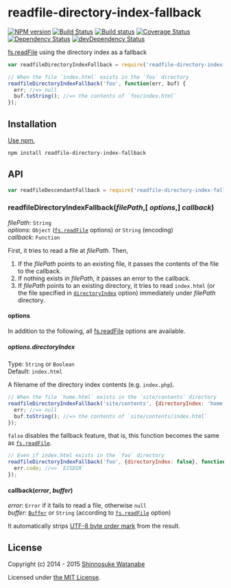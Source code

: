 # readfile-directory-index-fallback

[![NPM version](https://img.shields.io/npm/v/readfile-directory-index-fallback.svg)](https://www.npmjs.com/package/readfile-directory-index-fallback)
[![Build Status](https://travis-ci.org/shinnn/readfile-directory-index-fallback.svg?branch=master)](https://travis-ci.org/shinnn/readfile-directory-index-fallback)
[![Build status](https://ci.appveyor.com/api/projects/status/r01bvq5lpmx7xfc0?svg=true)](https://ci.appveyor.com/project/ShinnosukeWatanabe/readfile-directory-index-fallback)
[![Coverage Status](https://img.shields.io/coveralls/shinnn/readfile-directory-index-fallback.svg)](https://coveralls.io/r/shinnn/readfile-directory-index-fallback)
[![Dependency Status](https://img.shields.io/david/shinnn/readfile-directory-index-fallback.svg?label=deps)](https://david-dm.org/shinnn/readfile-directory-index-fallback)
[![devDependency Status](https://img.shields.io/david/dev/shinnn/readfile-directory-index-fallback.svg?label=devDeps)](https://david-dm.org/shinnn/readfile-directory-index-fallback#info=devDependencies)

[fs.readFile][readfile] using the directory index as a fallback

```javascript
var readfileDirectoryIndexFallback = require('readfile-directory-index-fallback');

// When the file `index.html` exists in the `foo` directory
readfileDirectoryIndexFallback('foo', function(err, buf) {
  err; //=> null
  buf.toString(); //=> the contents of `foo/index.html`
});
```

## Installation

[Use npm.](https://docs.npmjs.com/cli/install)

```sh
npm install readfile-directory-index-fallback
```

## API

```javascript
var readfileDescendantFallback = require('readfile-directory-index-fallback');
```

### readfileDirectoryIndexFallback(*filePath*,[ *options*,] *callback*)

*filePath*: `String`  
*options*: `Object` ([`fs.readFile`][readfile] options) or `String` (encoding)  
*callback*: `Function`

First, it tries to read a file at *filePath*. Then,

1. If the *filePath* points to an existing file, it passes the contents of the file to the callback.
2. If nothing exists in *filePath*, it passes an error to the callback.
3. If *filePath* points to an existing directory, it tries to read `index.html` (or the file specified in [`directoryIndex`](#optionsdirectoryindex) option) immediately under *filePath* directory.

#### options

In addition to the following, all [fs.readFile][readfile] options are available.

##### options.directoryIndex

Type: `String` or `Boolean`  
Default: `index.html`

A filename of the directory index contents (e.g. `index.php`).

```javascript
// When the file `home.html` exists in the `site/contents` directory
readfileDirectoryIndexFallback('site/contents', {directoryIndex: 'home.html'}, function(err, buf) {
  err; //=> null
  buf.toString(); //=> the contents of `site/contents/index.html`
});
```

`false` disables the fallback feature, that is, this function becomes the same as [`fs.readFile`][readfile].

```javascript
// Even if index.html exists in the `foo` directory
readfileDirectoryIndexFallback('foo', {directoryIndex: false}, function(err) {
  err.code; //=> `EISDIR`
});
```

#### callback(*error*, *buffer*)

*error*: `Error` if it fails to read a file, otherwise `null`  
*buffer*: [`Buffer`](https://iojs.org/api/buffer.html#buffer_class_buffer) or `String` (according to [`fs.readFile`][readfile] option)

It automatically strips [UTF-8 byte order mark](http://en.wikipedia.org/wiki/Byte_order_mark#UTF-8) from the result.

## License

Copyright (c) 2014 - 2015 [Shinnosuke Watanabe](https://github.com/shinnn)

Licensed under [the MIT License](./LICENSE).

[readfile]: http://nodejs.org/api/fs.html#fs_fs_readfile_filename_options_callback
